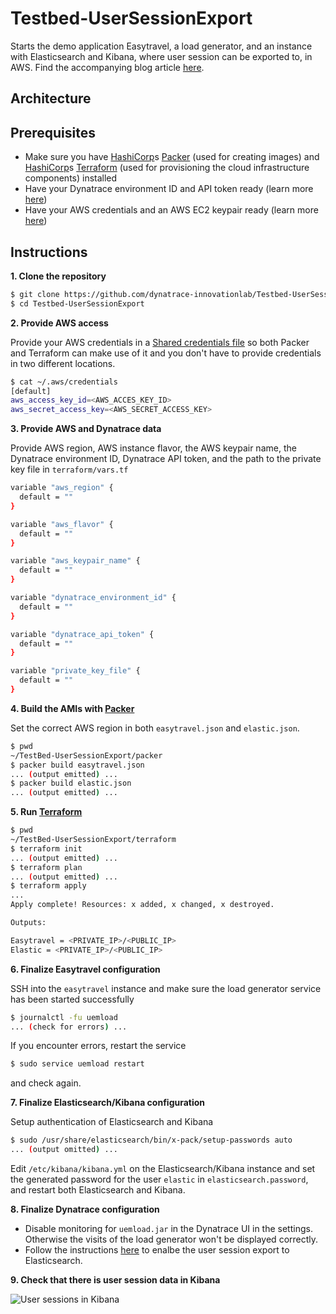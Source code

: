 # Testbed-UserSessionExport
Starts the demo application Easytravel, a load generator, and an instance with Elasticsearch and Kibana, where user session can be exported to, in AWS. Find the accompanying blog article [here][1].

## Architecture
<add image here>

## Prerequisites
* Make sure you have [HashiCorp](http://www.hashicorp.com)s [Packer](http://www.packer.io) (used for creating images) and [HashiCorp](http://www.hashicorp.com)s [Terraform](http://www.terraform.io) (used for provisioning the cloud infrastructure components) installed
* Have your Dynatrace environment ID and API token ready (learn more [here](https://www.dynatrace.com/support/help/get-started/introduction/why-do-i-need-an-access-token-and-an-environment-id/?_ga=2.98498396.219005478.1522220422-2076053113.1510299770))
* Have your AWS credentials and an AWS EC2 keypair ready (learn more [here](https://docs.aws.amazon.com/general/latest/gr/aws-sec-cred-types.html#access-keys-and-secret-access-keys))

## Instructions
**1. Clone the repository**

```sh
$ git clone https://github.com/dynatrace-innovationlab/Testbed-UserSessionExport
$ cd Testbed-UserSessionExport
```

**2. Provide AWS access**

Provide your AWS credentials in a [Shared credentials file](https://www.terraform.io/docs/providers/aws/index.html#shared-credentials-file) so both Packer and Terraform can make use of it and you don't have to provide credentials in two different locations.
```sh
$ cat ~/.aws/credentials
[default]
aws_access_key_id=<AWS_ACCES_KEY_ID>
aws_secret_access_key=<AWS_SECRET_ACCESS_KEY>
```

**3. Provide AWS and Dynatrace data**

Provide AWS region, AWS instance flavor, the AWS keypair name, the Dynatrace environment ID, Dynatrace API token, and the path to the private key file in `terraform/vars.tf`
```sh
variable "aws_region" {
  default = ""
}

variable "aws_flavor" {
  default = ""
}

variable "aws_keypair_name" {
  default = ""
}

variable "dynatrace_environment_id" {
  default = ""
}

variable "dynatrace_api_token" {
  default = ""
}

variable "private_key_file" {
  default = ""
}
```

**4. Build the AMIs with [Packer](http://www.packer.io)**

Set the correct AWS region in both ``easytravel.json`` and ``elastic.json``.

```sh
$ pwd
~/TestBed-UserSessionExport/packer
$ packer build easytravel.json
... (output emitted) ...
$ packer build elastic.json
... (output emitted) ...
```

**5. Run [Terraform](http://www.terraform.io)**

```sh
$ pwd
~/TestBed-UserSessionExport/terraform
$ terraform init
... (output emitted) ...
$ terraform plan
... (output emitted) ...
$ terraform apply
...
Apply complete! Resources: x added, x changed, x destroyed.

Outputs:

Easytravel = <PRIVATE_IP>/<PUBLIC_IP>
Elastic = <PRIVATE_IP>/<PUBLIC_IP>
```

**6. Finalize Easytravel configuration**

SSH into the ``easytravel`` instance and make sure the load generator service has been started successfully
```sh
$ journalctl -fu uemload
... (check for errors) ...
```
If you encounter errors, restart the service
```sh
$ sudo service uemload restart
```
and check again.

**7. Finalize Elasticsearch/Kibana configuration**

Setup authentication of Elasticsearch and Kibana
```sh
$ sudo /usr/share/elasticsearch/bin/x-pack/setup-passwords auto
... (output omitted) ...
```
Edit ``/etc/kibana/kibana.yml`` on the Elasticsearch/Kibana instance and set the generated password for the user ``elastic`` in ``elasticsearch.password``, and restart both Elasticsearch and Kibana.

**8. Finalize Dynatrace configuration**

* Disable monitoring for ``uemload.jar`` in the Dynatrace UI in the settings. Otherwise the visits of the load generator won't be displayed correctly.
* Follow the instructions [here][1] to enalbe the user session export to Elasticsearch.

**9. Check that there is user session data in Kibana**

![User sessions in Kibana](https://github.com/dynatrace-innovationlab/Testbed-UserSessionExport/raw/master/kibanaUserSessions.png)

[1]: https://www.dynatrace.com/news/blog/export-dynatrace-user-session-data-use-3rd-party-systems/